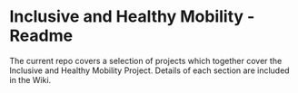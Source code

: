 # Inclusive and Healthy Mobility - Readme

The current repo covers a selection of projects which together cover the Inclusive and Healthy Mobility Project. Details of each section are included in the Wiki.

